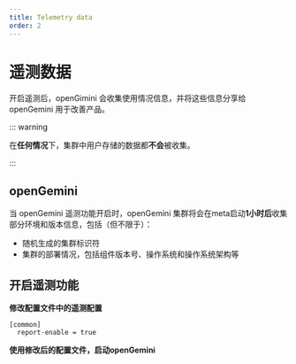 ```yaml
---
title: Telemetry data
order: 2
---
```



# 遥测数据

开启遥测后，openGimini 会收集使用情况信息，并将这些信息分享给 openGemini 用于改善产品。

::: warning

在**任何情况**下，集群中用户存储的数据都**不会**被收集。

:::

## openGemini

当 openGemini 遥测功能开启时，openGemini 集群将会在meta启动**1小时后**收集部分环境和版本信息，包括（但不限于）：

- 随机生成的集群标识符
- 集群的部署情况，包括组件版本号、操作系统和操作系统架构等

## 开启遥测功能

**修改配置文件中的遥测配置**

```
[common]
  report-enable = true
```

**使用修改后的配置文件，启动openGemini**
